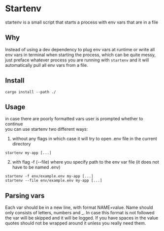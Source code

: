 # Startenv
startenv is a small script that starts a process with env vars that are in a file
## Why
Instead of using a dev dependency to plug env vars at runtime or write all env vars in terminal when starting the process, which can be quite messy, just preface whatever process you are running with ```startenv``` and it will automatically pull all env vars from a file.
## Install
```
cargo install --path ./
````  
## Usage
in case there are poorly formatted vars user is prompted whether to continue  
you can use startenv two different ways:  
1. without any flags in which case it will try to open .env file in the current directory
```
startenv my-app [...]
```
2.  with flag -f (--file) where you specify path to the env var file (it does not have to be named .env)
```
startenv -f env/example.env my-app [...]
startenv --file env/example.env my-app [...]
```

## Parsing vars
Each var should be in a new line, with format NAME=value. Name should only consists of letters, numbers and _. In case this format is not followed the var will be skipped and it will be logged. If you have spaces in the value quotes should not be wrapped around it unless you really need them.
